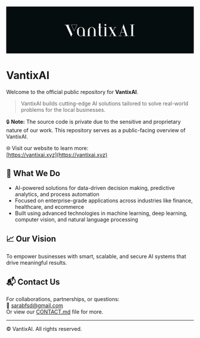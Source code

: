 <p align="center">
  <img src="/assets/logo_vantixai.png" alt="VantixAI Banner"/>
</p>

# VantixAI

Welcome to the official public repository for **VantixAI**.

> VantixAI builds cutting-edge AI solutions tailored to solve real-world problems for the local businesses.

🔒 **Note:** The source code is private due to the sensitive and proprietary nature of our work. This repository serves as a public-facing overview of VantixAI.

🌐 Visit our website to learn more:  
[https://vantixai.xyz](https://vantixai.xyz)

## 🚀 What We Do

- AI-powered solutions for data-driven decision making, predictive analytics, and process automation
- Focused on enterprise-grade applications across industries like finance, healthcare, and ecommerce
- Built using advanced technologies in machine learning, deep learning, computer vision, and natural language processing

## 📈 Our Vision

To empower businesses with smart, scalable, and secure AI systems that drive meaningful results.

## 📬 Contact Us

For collaborations, partnerships, or questions:  
📧 [sarabfsd@gmail.com](mailto:sarabfsd@gmail.com)  
Or view our [CONTACT.md](CONTACT.md) file for more.

---

© VantixAI. All rights reserved.

